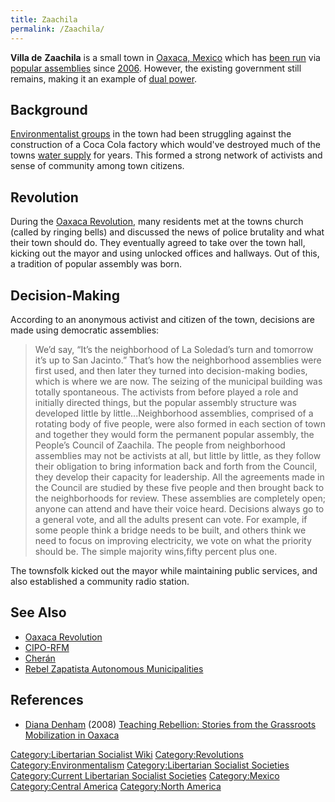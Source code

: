 ```yaml
---
title: Zaachila
permalink: /Zaachila/
---
```


**Villa de** **Zaachila** is a small town in [Oaxaca,
Mexico](Mexico.md "wikilink") which has [been
run](List_of_Libertarian_Socialist_Societies.md "wikilink") via [popular
assemblies](Democratic_Assembly.md "wikilink") since
[2006](Timeline_of_Libertarian_Socialism_in_Central_America.md "wikilink").
However, the existing government still remains, making it an example of
[dual power](Dual_Power.md "wikilink").

## Background

[Environmentalist groups](Environmentalism.md "wikilink") in the town had
been struggling against the construction of a Coca Cola factory which
would've destroyed much of the towns [water supply](Water.md "wikilink")
for years. This formed a strong network of activists and sense of
community among town citizens.

## Revolution

During the [Oaxaca Revolution](Oaxaca_Revolution.md "wikilink"), many
residents met at the towns church (called by ringing bells) and
discussed the news of police brutality and what their town should do.
They eventually agreed to take over the town hall, kicking out the mayor
and using unlocked offices and hallways. Out of this, a tradition of
popular assembly was born.

## Decision-Making

According to an anonymous activist and citizen of the town, decisions
are made using democratic assemblies:

> We’d say, “It’s the neighborhood of La Soledad’s turn and tomorrow
> it’s up to San Jacinto.” That’s how the neighborhood assemblies were
> first used, and then later they turned into decision-making bodies,
> which is where we are now. The seizing of the municipal building was
> totally spontaneous. The activists from before played a role and
> initially directed things, but the popular assembly structure was
> developed little by little...Neighborhood assemblies, comprised of a
> rotating body of five people, were also formed in each section of town
> and together they would form the permanent popular assembly, the
> People’s Council of Zaachila. The people from neighborhood assemblies
> may not be activists at all, but little by little, as they follow
> their obligation to bring information back and forth from the Council,
> they develop their capacity for leadership. All the agreements made in
> the Council are studied by these five people and then brought back to
> the neighborhoods for review. These assemblies are completely open;
> anyone can attend and have their voice heard. Decisions always go to a
> general vote, and all the adults present can vote. For example, if
> some people think a bridge needs to be built, and others think we need
> to focus on improving electricity, we vote on what the priority should
> be. The simple majority wins,fifty percent plus one.

The townsfolk kicked out the mayor while maintaining public services,
and also established a community radio station.

## See Also

- [Oaxaca Revolution](Oaxaca_Revolution.md "wikilink")
- [CIPO-RFM](CIPO-RFM.md "wikilink")
- [Cherán](Cherán.md "wikilink")
- [Rebel Zapatista Autonomous
  Municipalities](Rebel_Zapatista_Autonomous_Municipalities.md "wikilink")

## References

- [Diana Denham](Diana_Denham.md "wikilink") (2008) [Teaching Rebellion:
  Stories from the Grassroots Mobilization in
  Oaxaca](Teaching_Rebellion:_Stories_from_the_Grassroots_Mobilization_in_Oaxaca.md "wikilink")

[Category:Libertarian Socialist
Wiki](Category:Libertarian_Socialist_Wiki.md "wikilink")
[Category:Revolutions](Category:Revolutions.md "wikilink")
[Category:Environmentalism](Category:Environmentalism.md "wikilink")
[Category:Libertarian Socialist
Societies](Category:Libertarian_Socialist_Societies.md "wikilink")
[Category:Current Libertarian Socialist
Societies](Category:Current_Libertarian_Socialist_Societies.md "wikilink")
[Category:Mexico](Category:Mexico.md "wikilink") [Category:Central
America](Category:Central_America.md "wikilink") [Category:North
America](Category:North_America.md "wikilink")